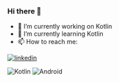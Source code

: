 ### Hi there 👋

- 🔭 I’m currently working on Kotlin
- 🌱 I’m currently learning Kotlin
- 📫 How to reach me:

[![linkedin](https://img.shields.io/badge/Linkedin-000000?style=for-the-badge&logo=Linkedin&logoColor=white)](www.linkedin.com/in/esma-ozmiş)

![Kotlin](https://img.shields.io/badge/Kotlin-Expert-orange)
![Android](https://img.shields.io/badge/Android-Developer-brightgreen)

  
